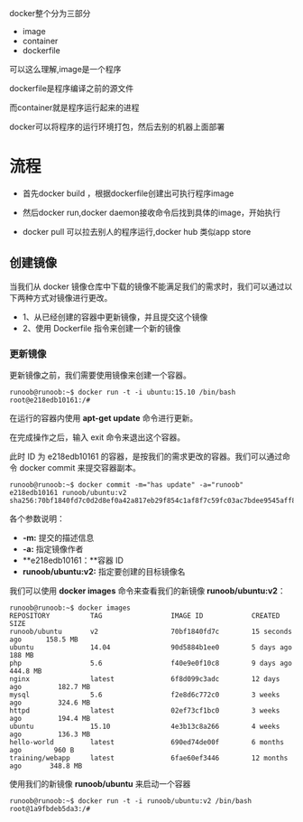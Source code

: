docker整个分为三部分

- image
- container
- dockerfile

可以这么理解,image是一个程序

dockerfile是程序编译之前的源文件

而container就是程序运行起来的进程



docker可以将程序的运行环境打包，然后去别的机器上面部署

# 流程

- 首先docker build ，根据dockerfile创建出可执行程序image

- 然后docker run,docker daemon接收命令后找到具体的image，开始执行
- docker pull 可以拉去别人的程序运行,docker hub 类似app store

## 创建镜像

当我们从 docker 镜像仓库中下载的镜像不能满足我们的需求时，我们可以通过以下两种方式对镜像进行更改。

- 1、从已经创建的容器中更新镜像，并且提交这个镜像
- 2、使用 Dockerfile 指令来创建一个新的镜像

### 更新镜像

更新镜像之前，我们需要使用镜像来创建一个容器。

```
runoob@runoob:~$ docker run -t -i ubuntu:15.10 /bin/bash
root@e218edb10161:/# 
```

在运行的容器内使用 **apt-get update** 命令进行更新。

在完成操作之后，输入 exit 命令来退出这个容器。

此时 ID 为 e218edb10161 的容器，是按我们的需求更改的容器。我们可以通过命令 docker commit 来提交容器副本。

```
runoob@runoob:~$ docker commit -m="has update" -a="runoob" e218edb10161 runoob/ubuntu:v2
sha256:70bf1840fd7c0d2d8ef0a42a817eb29f854c1af8f7c59fc03ac7bdee9545aff8
```

各个参数说明：

- **-m:** 提交的描述信息
- **-a:** 指定镜像作者
- **e218edb10161：**容器 ID
- **runoob/ubuntu:v2:** 指定要创建的目标镜像名

我们可以使用 **docker images** 命令来查看我们的新镜像 **runoob/ubuntu:v2**：

```
runoob@runoob:~$ docker images
REPOSITORY          TAG                 IMAGE ID            CREATED             SIZE
runoob/ubuntu       v2                  70bf1840fd7c        15 seconds ago      158.5 MB
ubuntu              14.04               90d5884b1ee0        5 days ago          188 MB
php                 5.6                 f40e9e0f10c8        9 days ago          444.8 MB
nginx               latest              6f8d099c3adc        12 days ago         182.7 MB
mysql               5.6                 f2e8d6c772c0        3 weeks ago         324.6 MB
httpd               latest              02ef73cf1bc0        3 weeks ago         194.4 MB
ubuntu              15.10               4e3b13c8a266        4 weeks ago         136.3 MB
hello-world         latest              690ed74de00f        6 months ago        960 B
training/webapp     latest              6fae60ef3446        12 months ago       348.8 MB
```

使用我们的新镜像 **runoob/ubuntu** 来启动一个容器

```
runoob@runoob:~$ docker run -t -i runoob/ubuntu:v2 /bin/bash                            
root@1a9fbdeb5da3:/#
```